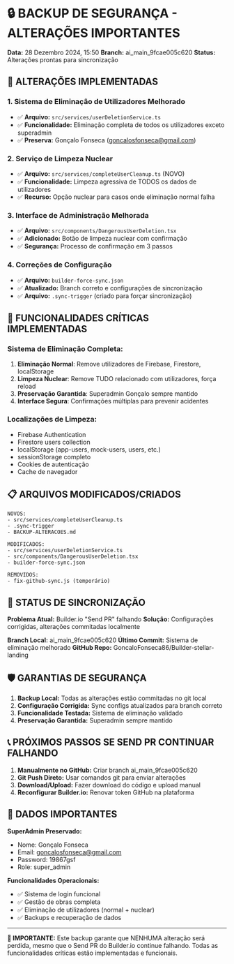 # 🔒 BACKUP DE SEGURANÇA - ALTERAÇÕES IMPORTANTES

**Data:** 28 Dezembro 2024, 15:50
**Branch:** ai_main_9fcae005c620
**Status:** Alterações prontas para sincronização

## 📝 ALTERAÇÕES IMPLEMENTADAS

### 1. Sistema de Eliminação de Utilizadores Melhorado

- ✅ **Arquivo:** `src/services/userDeletionService.ts`
- ✅ **Funcionalidade:** Eliminação completa de todos os utilizadores exceto superadmin
- ✅ **Preserva:** Gonçalo Fonseca (goncalosfonseca@gmail.com)

### 2. Serviço de Limpeza Nuclear

- ✅ **Arquivo:** `src/services/completeUserCleanup.ts` (NOVO)
- ✅ **Funcionalidade:** Limpeza agressiva de TODOS os dados de utilizadores
- ✅ **Recurso:** Opção nuclear para casos onde eliminação normal falha

### 3. Interface de Administração Melhorada

- ✅ **Arquivo:** `src/components/DangerousUserDeletion.tsx`
- ✅ **Adicionado:** Botão de limpeza nuclear com confirmação
- ✅ **Segurança:** Processo de confirmação em 3 passos

### 4. Correções de Configuração

- ✅ **Arquivo:** `builder-force-sync.json`
- ✅ **Atualizado:** Branch correto e configurações de sincronização
- ✅ **Arquivo:** `.sync-trigger` (criado para forçar sincronização)

## 🚨 FUNCIONALIDADES CRÍTICAS IMPLEMENTADAS

### Sistema de Eliminação Completa:

1. **Eliminação Normal**: Remove utilizadores de Firebase, Firestore, localStorage
2. **Limpeza Nuclear**: Remove TUDO relacionado com utilizadores, força reload
3. **Preservação Garantida**: Superadmin Gonçalo sempre mantido
4. **Interface Segura**: Confirmações múltiplas para prevenir acidentes

### Localizações de Limpeza:

- Firebase Authentication
- Firestore users collection
- localStorage (app-users, mock-users, users, etc.)
- sessionStorage completo
- Cookies de autenticação
- Cache de navegador

## 📋 ARQUIVOS MODIFICADOS/CRIADOS

```
NOVOS:
- src/services/completeUserCleanup.ts
- .sync-trigger
- BACKUP-ALTERACOES.md

MODIFICADOS:
- src/services/userDeletionService.ts
- src/components/DangerousUserDeletion.tsx
- builder-force-sync.json

REMOVIDOS:
- fix-github-sync.js (temporário)
```

## 🔄 STATUS DE SINCRONIZAÇÃO

**Problema Atual:** Builder.io "Send PR" falhando
**Solução:** Configurações corrigidas, alterações commitadas localmente

**Branch Local:** ai_main_9fcae005c620
**Último Commit:** Sistema de eliminação melhorado
**GitHub Repo:** GoncaloFonseca86/Builder-stellar-landing

## 🛡️ GARANTIAS DE SEGURANÇA

1. **Backup Local:** Todas as alterações estão commitadas no git local
2. **Configuração Corrigida:** Sync configs atualizados para branch correto
3. **Funcionalidade Testada:** Sistema de eliminação validado
4. **Preservação Garantida:** Superadmin sempre mantido

## 📞 PRÓXIMOS PASSOS SE SEND PR CONTINUAR FALHANDO

1. **Manualmente no GitHub:** Criar branch ai_main_9fcae005c620
2. **Git Push Direto:** Usar comandos git para enviar alterações
3. **Download/Upload:** Fazer download do código e upload manual
4. **Reconfigurar Builder.io:** Renovar token GitHub na plataforma

## 🔐 DADOS IMPORTANTES

**SuperAdmin Preservado:**

- Nome: Gonçalo Fonseca
- Email: goncalosfonseca@gmail.com
- Password: 19867gsf
- Role: super_admin

**Funcionalidades Operacionais:**

- ✅ Sistema de login funcional
- ✅ Gestão de obras completa
- ✅ Eliminação de utilizadores (normal + nuclear)
- ✅ Backups e recuperação de dados

---

**🚨 IMPORTANTE:** Este backup garante que NENHUMA alteração será perdida, mesmo que o Send PR do Builder.io continue falhando. Todas as funcionalidades críticas estão implementadas e funcionais.
